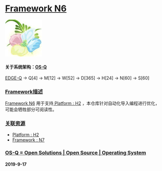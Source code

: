 ﻿# [Framework N6](https://github.com/OS-Q/N6)
[![sites](OS-Q/OS-Q.png)](http://www.OS-Q.com)
#### 关于系统架构：[OS-Q](https://github.com/OS-Q/OS-Q)

[EDGE-Q](https://github.com/OS-Q/EDGE-Q) -> Q[4] -> M[12] -> W[52] -> D[365] -> H[24] -> N[60] -> S[60]

### [Framework描述](https://github.com/OS-Q/N6/wiki) 

[Framework N6](https://github.com/OS-Q/N6) 用于支持[ Platform : H2](https://github.com/OS-Q/H2) ，本仓库针对自动化导入编程进行优化，可能会牺牲部分可阅读性。

### [关联资源](https://github.com/OS-Q/)

*  [ Platform : H2](https://github.com/OS-Q/H2) 
*  [ Framework : N7](https://github.com/OS-Q/N7) 

### [OS-Q = Open Solutions | Open Source |  Operating System ](http://www.OS-Q.com/N6)
####  2019-9-17